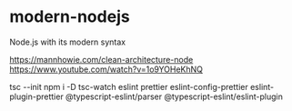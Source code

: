 # modern-nodejs

Node.js with its modern syntax

https://mannhowie.com/clean-architecture-node
https://www.youtube.com/watch?v=1o9YOHeKhNQ

tsc --init
npm i -D tsc-watch eslint prettier eslint-config-prettier eslint-plugin-prettier @typescript-eslint/parser @typescript-eslint/eslint-plugin
